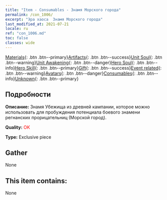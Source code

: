 ```yaml
---
title: "Item - Consumables - Знамя Морского города"
permalink: /con_1006/
excerpt: "Эра хаоса  Знамя Морского города"
last_modified_at: 2021-07-21
locale: ru
ref: "con_1006.md"
toc: false
classes: wide
---
```

 [Materials](/ItemsRU/){: .btn .btn--primary}[Artifacts](/ItemsRU/Artifacts/){: .btn .btn--success}[Unit Soul](/ItemsRU/UnitSoul/){: .btn .btn--warning}[Unit Awakening](/ItemsRU/UnitAwakening/){: .btn .btn--danger}[Hero Soul](/ItemsRU/HeroSoul/){: .btn .btn--info}[Hero Skill](/ItemsRU/HeroSkill/){: .btn .btn--primary}[Gift](/ItemsRU/Gift/){: .btn .btn--success}[Event related](/ItemsRU/Events/){: .btn .btn--warning}[Avatars](/ItemsRU/Avatars/){: .btn .btn--danger}[Consumables](/ItemsRU/Consumables/){: .btn .btn--info}[Unknown](/ItemsRU/Unknown/){: .btn .btn--primary}

## Подробности
 **Описание:** Знамя Убежища из древней кампании, которое можно использовать для пробуждения потенциала боевого знамени регнанских прорицательниц (Морской город).

 **Quality:** <span style="color: #FF0000">OK</span>

 **Type:** Exclusive piece

## Gather

  None

## This item contains:

  None

